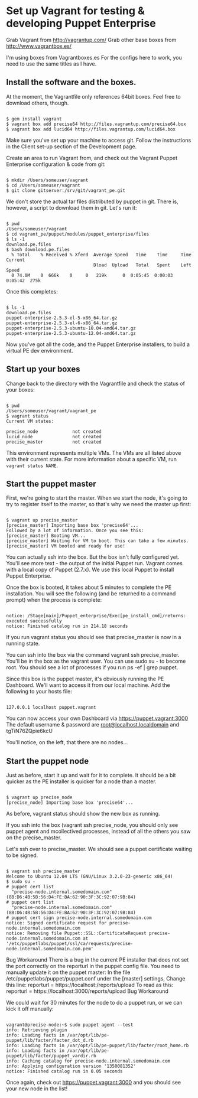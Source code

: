 # Set up Vagrant for testing & developing Puppet Enterprise

Grab Vagrant from http://vagrantup.com/
Grab other base boxes from http://www.vagrantbox.es/

I'm using boxes from Vagrantboxes.es 
For the configs here to work, you need to use the same titles as I have.

## Install the software and the boxes.

At the moment, the Vagrantfile only references 64bit boxes. Feel free to download others, though.
<pre><code>
$ gem install vagrant
$ vagrant box add precise64 http://files.vagrantup.com/precise64.box
$ vagrant box add lucid64 http://files.vagrantup.com/lucid64.box       
</code></pre>
Make sure you've set up your machine to access git. Follow the instructions in the Client set-up section of the Development page.

Create an area to run Vagrant from, and check out the Vagrant Puppet Enterprise configuration & code from git:
<pre><code>
$ mkdir /Users/someuser/vagrant
$ cd /Users/someuser/vagrant
$ git clone gitserver:/srv/git/vagrant_pe.git
</code></pre>

We don't store the actual tar files distributed by puppet in git. There is, however, a script to download them in git. Let's run it:
<pre><code>
$ pwd
/Users/someuser/vagrant
$ cd vagrant_pe/puppet/modules/puppet_enterprise/files
$ ls -1
download.pe.files
$ bash download.pe.files 
  % Total    % Received % Xferd  Average Speed   Time    Time     Time  Current
                                 Dload  Upload   Total   Spent    Left  Speed
  0 74.0M    0  666k    0     0   219k      0  0:05:45  0:00:03  0:05:42  275k
</code></pre>

Once this completes:
<pre><code>
$ ls -1
download.pe.files
puppet-enterprise-2.5.3-el-5-x86_64.tar.gz
puppet-enterprise-2.5.3-el-6-x86_64.tar.gz
puppet-enterprise-2.5.3-ubuntu-10.04-amd64.tar.gz
puppet-enterprise-2.5.3-ubuntu-12.04-amd64.tar.gz
</code></pre>

Now you've got all the code, and the Puppet Enterprise installers, to build a virtual PE dev environment.

## Start up your boxes

Change back to the directory with the Vagrantfile and check the status of your boxes:
<pre><code>
$ pwd
/Users/someuser/vagrant/vagrant_pe
$ vagrant status
Current VM states:

precise_node             not created
lucid_node               not created
precise_master           not created
</code></pre>

This environment represents multiple VMs. The VMs are all listed
above with their current state. For more information about a specific
VM, run `vagrant status NAME`.

## Start the puppet master

First, we're going to start the master. When we start the node, it's going to try to register itself to the master, so that's why we need the master up first:
<pre><code>
$ vagrant up precise_master
[precise_master] Importing base box 'precise64'...
Followed by a lot of information. Once you see this:
[precise_master] Booting VM...
[precise_master] Waiting for VM to boot. This can take a few minutes.
[precise_master] VM booted and ready for use!
</code></pre>

You can actually ssh into the box. But the box isn't fully configured yet. You'll see more text - the output of the initial Puppet run. Vagrant comes with a local copy of Puppet (2.7.x). We use this local Puppet to install Puppet Enterprise.

Once the box is booted, it takes about 5 minutes to complete the PE installation. You will see the following (and be returned to a command prompt) when the process is complete:
<pre><code>
notice: /Stage[main]/Puppet_enterprise/Exec[pe_install_cmd]/returns: executed successfully
notice: Finished catalog run in 214.18 seconds
</code></pre>

If you run vagrant status you should see that precise_master is now in a running state.

You can ssh into the box via the command vagrant ssh precise_master. You'll be in the box as the vagrant user. You can use sudo su - to become root. You should see a lot of processes if you run ps -ef | grep puppet.

Since this box is the puppet master, it's obviously running the PE Dashboard. We'll want to access it from our local machine. Add the following to your hosts file:
<pre><code>
127.0.0.1 localhost puppet.vagrant
</code></pre>

You can now access your own Dashboard via https://puppet.vagrant:3000
The default username & password are root@localhost.localdomain and tgTiN76ZQpie6kcU

You'll notice, on the left, that there are no nodes...

## Start the puppet node

Just as before, start it up and wait for it to complete. It should be a bit quicker as the PE installer is quicker for a node than a master.
<pre><code>
$ vagrant up precise_node
[precise_node] Importing base box 'precise64'...
</code></pre>

As before, vagrant status should show the new box as running.

If you ssh into the box (vagrant ssh precise_node, you should only see puppet agent and mcollectived processes, instead of all the others you saw on the precise_master.

Let's ssh over to precise_master. We should see a puppet certificate waiting to be signed.
<pre><code>
$ vagrant ssh precise_master
Welcome to Ubuntu 12.04 LTS (GNU/Linux 3.2.0-23-generic x86_64)
$ sudo su - 
# puppet cert list
  "precise-node.internal.somedomain.com" (8B:D6:4B:5B:56:D4:FE:BA:62:90:3F:3C:92:07:9B:84)
# puppet cert list
  "precise-node.internal.somedomain.com" (8B:D6:4B:5B:56:D4:FE:BA:62:90:3F:3C:92:07:9B:84)
# puppet cert sign precise-node.internal.somedomain.com
notice: Signed certificate request for precise-node.internal.somedomain.com
notice: Removing file Puppet::SSL::CertificateRequest precise-node.internal.somedomain.com at '/etc/puppetlabs/puppet/ssl/ca/requests/precise-node.internal.somedomain.com.pem'
</code></pre>

Bug Workaround
There is a bug in the current PE installer that does not set the port correctly on the reporturl in the puppet config file. You need to manually update it on the puppet master:
In the file /etc/puppetlabs/puppet/puppet.conf under the [master] settings,
Change this line:
reporturl = https://localhost:/reports/upload
To read as this:
reporturl = https://localhost:3000/reports/upload
Bug Workaround


We could wait for 30 minutes for the node to do a puppet run, or we can kick it off manually:
<pre><code>
vagrant@precise-node:~$ sudo puppet agent --test
info: Retrieving plugin
info: Loading facts in /var/opt/lib/pe-puppet/lib/facter/facter_dot_d.rb
info: Loading facts in /var/opt/lib/pe-puppet/lib/facter/root_home.rb
info: Loading facts in /var/opt/lib/pe-puppet/lib/facter/puppet_vardir.rb
info: Caching catalog for precise-node.internal.somedomain.com
info: Applying configuration version '1350081352'
notice: Finished catalog run in 0.05 seconds
</code></pre>

Once again, check out https://puppet.vagrant:3000 and you should see your new node in the list!